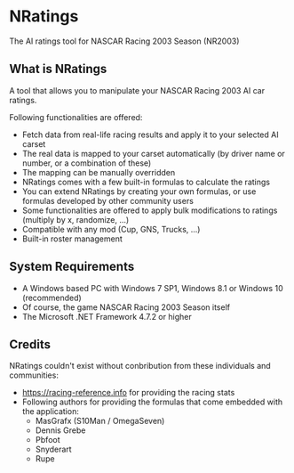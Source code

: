 # NRatings
The AI ratings tool for NASCAR Racing 2003 Season (NR2003)

## What is NRatings
A tool that allows you to manipulate your NASCAR Racing 2003 AI car ratings.

Following functionalities are offered:

- Fetch data from real-life racing results and apply it to your selected AI carset
- The real data is mapped to your carset automatically (by driver name or number, or a combination of these)
- The mapping can be manually overridden
- NRatings comes with a few built-in formulas to calculate the ratings
- You can extend NRatings by creating your own formulas, or use formulas developed by other community users
- Some functionalities are offered to apply bulk modifications to ratings (multiply by x, randomize, ...)
- Compatible with any mod (Cup, GNS, Trucks, ...)
- Built-in roster management

## System Requirements
- A Windows based PC with Windows 7 SP1, Windows 8.1 or Windows 10 (recommended)
- Of course, the game NASCAR Racing 2003 Season itself
- The Microsoft .NET Framework 4.7.2 or higher

## Credits

NRatings couldn't exist without conbribution from these individuals and communities:

- https://racing-reference.info for providing the racing stats
- Following authors for providing the formulas that come embedded with the application:
  - MasGrafx (S10Man / OmegaSeven)
  - Dennis Grebe
  - Pbfoot
  - Snyderart
  - Rupe
